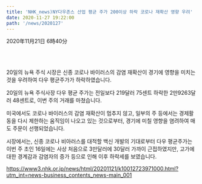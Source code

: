 ```yaml
---
title: 'NHK_news)NY다우존스 산업 평균 주가 200이상 하락 코로나 재확산 영향 우려'
date: 2020-11-27 19:22:00
path: '/news/2020127'
---
```

2020年11月21日 6時40分

<br>
<br>

20일의 뉴욕 주식 시장은 신종 코로나 바이러스의 감염 재확산이 경기에 영향을 미치는 것을 우려하여 다우 평균주가가 하락하였습니다.

20일의 뉴욕 주식사장 다우 평균 주가는 전일보다 219달러 75센트 하락한 2만9263달러 48센트로, 이번 주의 거래를 마쳤습니다.

미국에서도 코로나 바이러스의 감염 재확산이 멈추지 않고, 일부의 주 등에서는 경제활동을 다시 제한하는 움직임이 나오고 있는 것으로부터, 경기에 미칠 영향을 염려하여 매도 주문이 선행되었습니다.

시장에서는, 신종 코로나 비아러스를 대적할 백신 개발의 기대로부터 다우 평균주가는 이번 주 초인 16일에는 사상 처음으로 3만달러에 30달러 가까이 근접하였지만, 고가에 대한 경계감과 감염자의 증가 등으로 인해 이후 하락세를 보였습니다.


https://www3.nhk.or.jp/news/html/20201121/k10012723971000.html?utm_int=news-business_contents_news-main_001